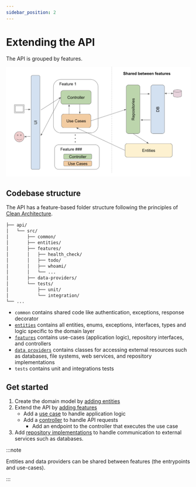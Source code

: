 ```yaml
---
sidebar_position: 2
---
```


# Extending the API

The API is grouped by features.

![Features](/img/features.png)

## Codebase structure

The API has a feature-based folder structure following the principles of [Clean Architecture](./../01-architecture.md). 

```
├── api/
│   └── src/
│       ├── common/
│       ├── entities/ 
│       ├── features/ 
│       │   ├── health_check/
│       │   ├── todo/
│       │   ├── whoami/
│       │   └── ...
│       ├── data-providers/
│       └── tests/
│           ├── unit/
│           └── integration/       
└── ...
```

- `common` contains shared code like authentication, exceptions, response decorator
- [`entities`](./02-adding-entities.md) contains all entities, enums, exceptions, interfaces, types and logic specific to the domain layer
- [`features`](./adding-features) contains use-cases (application logic), repository interfaces, and controllers
- [`data providers`](./adding-data-providers) contains classes for accessing external resources such as databases, file systems, web services, and repository implementations
- `tests` contains unit and integrations tests 

## Get started 

1. Create the domain model by [adding entities](./02-adding-entities.md)
2. Extend the API by [adding features](./adding-features)
   * Add a [use case](adding-features/02-use-cases.md) to handle application logic 
   * Add a [controller](adding-features/01-controllers.md) to handle API requests
      * Add an endpoint to the controller that executes the use case
3. Add [repository implementations](adding-data-providers/03-repositories.md) to handle communication to external services such as databases.


:::note

Entities and data providers can be shared between features (the entrypoints and use-cases).

:::